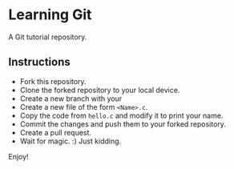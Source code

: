 # Learning Git
A Git tutorial repository.

## Instructions
- Fork this repository.
- Clone the forked repository to your local device.
- Create a new branch with your <Name-City>
- Create a new file of the form `<Name>.c`.
- Copy the code from `hello.c` and modify it to print your name.
- Commit the changes and push them to your forked repository.
- Create a pull request.
- Wait for magic. :) Just kidding.

Enjoy!

